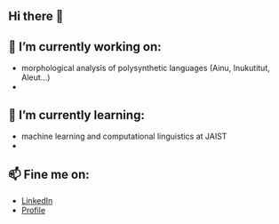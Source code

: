 ## Hi there 👋

## 🔭 I’m currently working on:
 - morphological analysis of polysynthetic languages (Ainu, Inukutitut, Aleut...)
 - 

## 🌱 I’m currently learning:
 - machine learning and computational linguistics at JAIST
 - 

## 📫 Fine me on:
 - [LinkedIn](https://www.linkedin.com/in/yoshifumi-hanada/)
 - [Profile](https://nonotoy.github.io)
